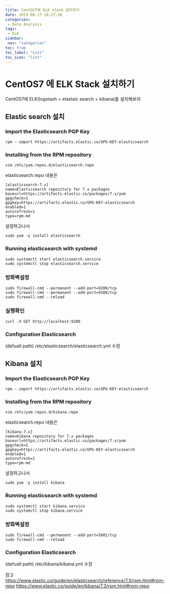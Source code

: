 ```yaml
---
title: CentOS7에 ELK stack 설치하기
date: 2019-08-17 18:27:18
categories: 
 - Data Analysis
tags: 
 - ELK
sidebar:
 nav: "categories"
toc: true
toc_label: "List"
toc_icon: "list"
---
```

# CentOS7 에 ELK Stack 설치하기
CentOS7에 ELK(logstash + elastaic search + kibana)를 설치해보자

## Elastic search 설치 

### Import the Elasticsearch PGP Key
```
rpm --import https://artifacts.elastic.co/GPG-KEY-elasticsearch
```

### Installing from the RPM repository
```
vim /etc/yum.repos.d/elasticsearch.repo
```
elasticsearch.repo 내용은
```
[elasticsearch-7.x]
name=Elasticsearch repository for 7.x packages
baseurl=https://artifacts.elastic.co/packages/7.x/yum
gpgcheck=1
gpgkey=https://artifacts.elastic.co/GPG-KEY-elasticsearch
enabled=1
autorefresh=1
type=rpm-md
```

설정하고나서

```
sudo yum -y install elasticsearch
```

### Running elasticsearch with systemd
```
sudo systemctl start elasticsearch.service
sudo systemctl stop elasticsearch.service
```

### 방화벽설정
```
sudo firewall-cmd --permanent --add-port=9200/tcp
sudo firewall-cmd --permanent --add-port=9300/tcp
sudo firewall-cmd --reload
```

### 실행확인
```
curl -X GET http://localhost:9200
```

### Configuration Elasticsearch
(defualt path) /etc/elasticsearch/elasticsearch.yml 수정

## Kibana 설치

### Import the Elasticsearch PGP Key
```
rpm --import https://artifacts.elastic.co/GPG-KEY-elasticsearch
```

### Installing from the RPM repository
```
vim /etc/yum.repos.d/kibana.repo
```
elasticsearch.repo 내용은
```
[kibana-7.x]
name=Kibana repository for 7.x packages
baseurl=https://artifacts.elastic.co/packages/7.x/yum
gpgcheck=1
gpgkey=https://artifacts.elastic.co/GPG-KEY-elasticsearch
enabled=1
autorefresh=1
type=rpm-md
```

설정하고나서

```
sudo yum -y install kibana
```

### Running elasticsearch with systemd
```
sudo systemctl start kibana.service
sudo systemctl stop kibana.service
```

### 방화벽설정
```
sudo firewall-cmd --permanent --add-port=5601/tcp
sudo firewall-cmd --reload
```

### Configuration Elasticsearch
(defualt path) /etc/kibana/kibana.yml 수정


참고
https://www.elastic.co/guide/en/elasticsearch/reference/7.3/rpm.html#rpm-repo
https://www.elastic.co/guide/en/kibana/7.3/rpm.html#rpm-repo